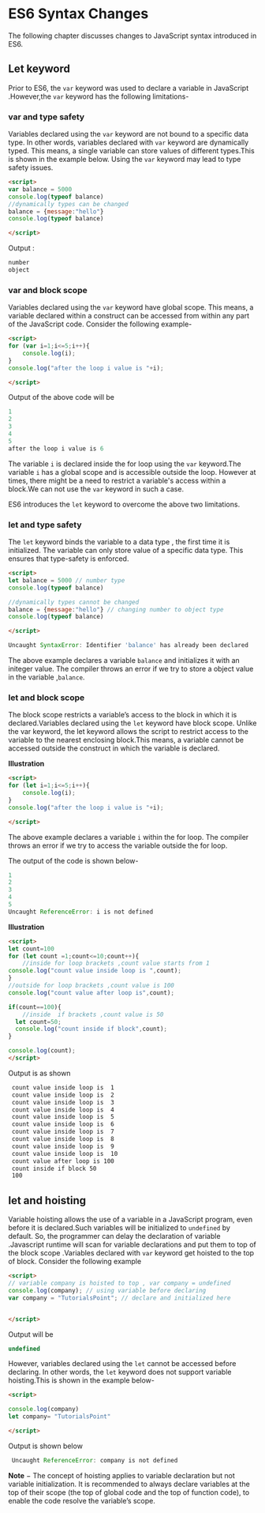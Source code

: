 # ES6 Syntax Changes
The following chapter discusses changes to  JavaScript syntax introduced in ES6.

## Let keyword

Prior to ES6, the `var` keyword was used to declare a variable in JavaScript .However,the `var` keyword has the following limitations-


### var and type safety
Variables declared using the `var` keyword are not bound to a specific data type. In other words, variables declared with `var` keyword are dynamically typed. This means, a single variable can store values of different types.This is shown in the example below. Using the `var` keyword may lead to type safety issues. 


```html
<script>
var balance = 5000
console.log(typeof balance)
//dynamically types can be changed
balance = {message:"hello"}
console.log(typeof balance)

</script>
```

Output :

```javascript
number
object
```

### var and block scope

Variables declared using the `var` keyword have global scope. This means, a variable declared within a construct can be accessed from within any part of the JavaScript code. Consider the following example- 

<!-- example2.html -->
```html
<script>
for (var i=1;i<=5;i++){
    console.log(i);
}
console.log("after the loop i value is "+i);

</script>
```

Output of the above code will be

```javascript
1
2
3
4
5
after the loop i value is 6
```
The variable `i` is declared inside the for loop using the `var` keyword.The variable `i` has a global scope and is accessible outside the loop. However at times, there might be a need to restrict a variable's access within a block.We can not use the `var` keyword in such a case. 

ES6 introduces the `let` keyword to overcome the above two limitations.

### let and type safety
The `let` keyword binds the variable to a data type , the first time it is initialized. The variable can only store value of a specific data type. This ensures that type-safety is enforced.


<!-- example3.html -->
```html
<script>
let balance = 5000 // number type
console.log(typeof balance)

//dynamically types cannot be changed
balance = {message:"hello"} // changing number to object type
console.log(typeof balance)

</script>
```

```js
Uncaught SyntaxError: Identifier 'balance' has already been declared
```

The above example declares a variable `balance` and initializes it with an initeger value. The compiler throws an error if we try to store a object value in the variable ,`balance`.



### let and block scope
The block scope restricts a variable’s access to the block in which it is declared.Variables declared using the `let` keyword have block scope. Unlike the var keyword, the let keyword allows the script to restrict access to the variable to the nearest enclosing block.This means, a variable cannot be accessed outside the construct in which the variable is declared.

**Illustration**

<!-- example4.html -->
```html
<script>
for (let i=1;i<=5;i++){
    console.log(i);
}
console.log("after the loop i value is "+i);

</script>
```
The above example declares a variable `i` within the for loop. The compiler throws an error if we try to access the variable outside the for loop.

The output of the  code is shown below- 

```javascript
1
2
3
4
5
Uncaught ReferenceError: i is not defined
```

**Illustration**
```html
<script>
let count=100
for (let count =1;count<=10;count++){
    //inside for loop brackets ,count value starts from 1
console.log("count value inside loop is ",count);
}
//outside for loop brackets ,count value is 100
console.log("count value after loop is",count);

if(count==100){
    //inside  if brackets ,count value is 50
  let count=50;
  console.log("count inside if block",count);
}

console.log(count);
</script>
```
Output is as shown

```html
 count value inside loop is  1
 count value inside loop is  2
 count value inside loop is  3
 count value inside loop is  4
 count value inside loop is  5
 count value inside loop is  6
 count value inside loop is  7
 count value inside loop is  8
 count value inside loop is  9
 count value inside loop is  10
 count value after loop is 100
 count inside if block 50
 100

```

## let and hoisting

Variable hoisting allows the use of a variable in a JavaScript program, even before it is declared.Such variables will be initialized to `undefined` by default. So, the programmer can delay the declaration of variable .Javascript runtime will scan for variable declarations and put them to top of the block scope .Variables declared with `var` keyword get hoisted to the top of block. Consider the following example


```html
<script>
// variable company is hoisted to top , var company = undefined
console.log(company); // using variable before declaring
var company = "TutorialsPoint"; // declare and initialized here


</script>

```

Output will be

```js
undefined
```

However, variables declared using the `let` cannot be accessed before declaring. In other words, the `let` keyword does not support variable hoisting.This is shown in the example below-

```html
<script>

console.log(company)
let company= "TutorialsPoint"

</script>

```

Output is shown below

```js
 Uncaught ReferenceError: company is not defined
```
**Note** − The concept of hoisting applies to variable declaration but not variable initialization. It is recommended to always declare variables at the top of their scope (the top of global code and the top of function code), to enable the code resolve the variable’s scope.
